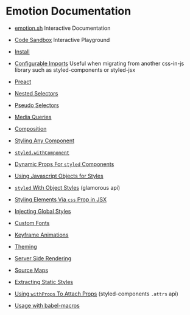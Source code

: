 # Emotion Documentation

- [emotion.sh](https://emotion.sh) Interactive Documentation
- [Code Sandbox](https://codesandbox.io/s/pk1qjqpw67) Interactive Playground

- [Install](https://github.com/emotion-js/emotion/tree/master/docs/install.md)
- [Configurable Imports](https://github.com/emotion-js/emotion/tree/master/docs/configurable-imports.md) Useful when migrating from another css-in-js library such as styled-components or styled-jsx
- [Preact](https://github.com/emotion-js/emotion/tree/master/docs/preact.md)
- [Nested Selectors](https://github.com/emotion-js/emotion/tree/master/docs/nested.md)
- [Pseudo Selectors ](https://github.com/emotion-js/emotion/tree/master/docs/pseudo.md)
- [Media Queries](https://github.com/emotion-js/emotion/tree/master/docs/media.md)
- [Composition](https://github.com/emotion-js/emotion/tree/master/docs/composition.md)
- [Styling Any Component](https://github.com/emotion-js/emotion/tree/master/docs/styling-any-component.md)
- [`styled.withComponent`](https://github.com/emotion-js/emotion/tree/master/docs/styled-with-component.md)
- [Dynamic Props For `styled` Components](https://github.com/emotion-js/emotion/tree/master/docs/props.md)
- [Using Javascript Objects for Styles](https://github.com/emotion-js/emotion/tree/master/docs/objects.md)
- [`styled` With Object Styles](https://github.com/emotion-js/emotion/tree/master/docs/styled-with-object.md) (glamorous api)
- [Styling Elements Via `css` Prop in JSX](https://github.com/emotion-js/emotion/tree/master/docs/css#CSS-Prop.md)
- [Injecting Global Styles](https://github.com/emotion-js/emotion/tree/master/docs/inject-global.md)
- [Custom Fonts](https://github.com/emotion-js/emotion/tree/master/docs/font-face.md)
- [Keyframe Animations](https://github.com/emotion-js/emotion/tree/master/docs/keyframes.md)
- [Theming](https://github.com/emotion-js/emotion/tree/master/docs/theming.md)
- [Server Side Rendering](https://github.com/emotion-js/emotion/tree/master/docs/ssr.md)
- [Source Maps](https://github.com/emotion-js/emotion/tree/master/docs/source-maps.md)
- [Extracting Static Styles](https://github.com/emotion-js/emotion/tree/master/docs/extract-static.md)
- [Using `withProps` To Attach Props](https://github.com/emotion-js/emotion/tree/master/docs/with-props.md) (styled-components `.attrs` api)
- [Usage with babel-macros](https://github.com/tkh44/emotion/tree/master/docs/babel.md#usage-with-babel-macros)
